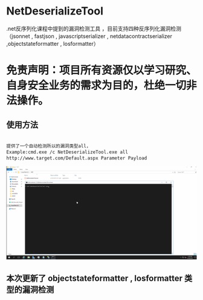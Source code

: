 # NetDeserializeTool
.net反序列化课程中提到的漏洞检测工具 ，目前支持四种反序列化漏洞检测（jsonnet , fastjson , javascriptserializer , netdatacontractserializer ,objectstateformatter , losformatter）


# 免责声明：项目所有资源仅以学习研究、自身安全业务的需求为目的，杜绝一切非法操作。


## 使用方法

```

提供了一个自动检测所以的漏洞类型all，
Example:cmd.exe /c NetDeserializeTool.exe all http://www.target.com/Default.aspx Parameter Payload

```


![](./tool.gif)


## 本次更新了 objectstateformatter , losformatter 类型的漏洞检测

